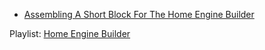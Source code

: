 - [Assembling A Short Block For The Home Engine Builder](https://youtu.be/Qz4NpthqCnI)

Playlist: [Home Engine Builder](https://www.youtube.com/playlist?list=PLA6afW-Gw7owIbAs0drjA6bHB2-02qucD)
